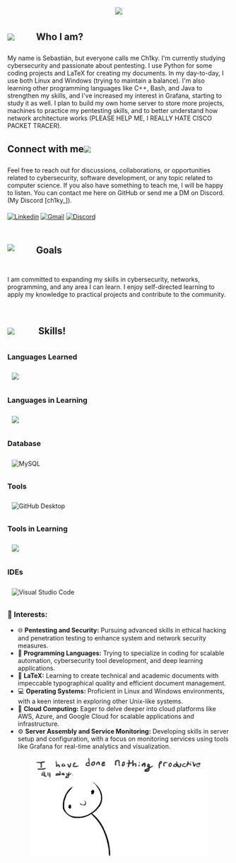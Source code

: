 <h1 align="center">
    <img src="https://readme-typing-svg.herokuapp.com/?font=Righteous&size=35&center=true&vCenter=true&width=500&height=70&duration=4000&lines=Hi+There!+👋;+I'm+Ch1ky!🎴;" />
</h1>

<div style="display: flex; align-items: center; margin-bottom: 0px;">
    <img src="https://user-images.githubusercontent.com/74038190/229223156-0cbdaba9-3128-4d8e-8719-b6b4cf741b67.gif" width="55" style="margin-right: 10px;">
    <h2 style="margin: 0; height: 50px; line-height: 50px;">Who I am?</h2>
</div>
<p style="margin-bottom: 20px;">
    My name is Sebastián, but everyone calls me Ch1ky. I'm currently studying cybersecurity and passionate about pentesting. I use Python for some coding projects and LaTeX for creating my documents. In my day-to-day, I use both Linux and Windows (trying to maintain a balance). I'm also learning other programming languages like C++, Bash, and Java to strengthen my skills, and I've increased my interest in Grafana, starting to study it as well. I plan to build my own home server to store more projects, machines to practice my pentesting skills, and to better understand how network architecture works (PLEASE HELP ME, I REALLY HATE CISCO PACKET TRACER).
</p>

<div style="display: flex; align-items: center; margin-bottom: 0px;">
    <h2 style="margin: 0; height: 50px; line-height: 50px;">Connect with me</h2>
    <img src="https://user-images.githubusercontent.com/74038190/214644145-264f4759-7633-441e-9d67-d8dda9d50d26.gif" width="80" style="margin-right: 10px;">
    <!--- <h2 style="margin: 0; height: 50px; line-height: 50px;">Connect with me</h2> --->
</div>
<p style="margin-bottom: 20px;">
    Feel free to reach out for discussions, collaborations, or opportunities related to cybersecurity, software development, or any topic related to computer science. If you also have something to teach me, I will be happy to listen. You can contact me here on GitHub or send me a DM on Discord. (My Discord [ch1ky_]).
</p>

<a href="https://www.linkedin.com/in/sci-cl/" target="_blank"><img src="https://skillicons.dev/icons?i=linkedin" alt="Linkedin" width="50"></a> <a href="mailto:sebacaceresino@gmail.com" target="_blank"><img src="https://skillicons.dev/icons?i=gmail" alt="Gmail" width="50"></a> <a href="https://discord.gg/TU_CODIGO_DE_INVITACION" target="_blank"><img src="https://skillicons.dev/icons?i=discord" alt="Discord" width="50"></a>

<div style="display: flex; align-items: center; margin-bottom: 0px;">
    <img src="https://user-images.githubusercontent.com/74038190/219923809-b86dc415-a0c2-4a38-bc88-ad6cf06395a8.gif" width="55" style="margin-right: 10px;">
    <h2 style="margin: 20; height: 50px; line-height: 50px;">Goals</h2>
</div>
<p style="margin-bottom: 50px;">
    I am committed to expanding my skills in cybersecurity, networks, programming, and any area I can learn. I enjoy self-directed learning to apply my knowledge to practical projects and contribute to the community.
</p>

<div style="display: flex; align-items: center; margin-bottom: 20px;">
    <img src="https://user-images.githubusercontent.com/74038190/212284087-bbe7e430-757e-4901-90bf-4cd2ce3e1852.gif" width="60" style="margin-right: 10px;">
    <h2 style="margin: 0; height: 50px; line-height: 50px;">Skills!</h2>
</div>

<h3> Languages Learned </h3>
<div style="display: flex; flex-wrap: wrap; justify-content: flex-start;">
  <div style="display: flex; flex-wrap: wrap; justify-content: flex-start;">
    <div style="text-align: left; margin: 10px;">
      <img src="https://skillicons.dev/icons?i=py,latex"/><br>
    </div>
  </div>
</div>  

<h3> Languages in Learning </h3>
<div style="display: flex; flex-wrap: wrap; justify-content: flex-start;">
  <div style="display: flex; flex-wrap: wrap; justify-content: flex-start;">
    <div style="text-align: left; margin: 10px;">
      <img src="https://skillicons.dev/icons?i=bash,java,cpp"/><br>
    </div>
  </div>
</div>


<h3> Database </h3>
<div style="display: flex; flex-wrap: wrap; justify-content: flex-start;">
  <div style="text-align: left; margin: 10px;">
    <img src="https://skillicons.dev/icons?i=mysql" alt="MySQL" width="50"/><br>
  </div>
</div>

<h3> Tools </h3>
<div style="display: flex; flex-wrap: wrap; justify-content: flex-start;">
  <div style="text-align: left; margin: 10px;">
    <img src="https://skillicons.dev/icons?i=github" alt="GitHub Desktop" width="50"/><br>
  </div>
</div>

<h3> Tools in Learning </h3>
<div style="display: flex; flex-wrap: wrap; justify-content: flex-start;">
    <div style="text-align: left; margin: 10px;">
        <img src="https://skillicons.dev/icons?i=grafana"/><br>
    </div>
</div>

<h3>IDEs</h3>
<div style="display: flex; flex-wrap: wrap; justify-content: flex-start;">
  <div style="text-align: left; margin: 10px;">
    <img src="https://skillicons.dev/icons?i=vscode" alt="Visual Studio Code" width="50"/><br>
  </div>
</div>

### 💼 Interests:
- 🌐 **Pentesting and Security:** Pursuing advanced skills in ethical hacking and penetration testing to enhance system and network security measures.
- 👾 **Programming Languages:** Trying to specialize in coding for scalable automation, cybersecurity tool development, and deep learning applications.
- 📄 **LaTeX:** Learning to create technical and academic documents with impeccable typographical quality and efficient document management.
- 💻 **Operating Systems:** Proficient in Linux and Windows environments, with a keen interest in exploring other Unix-like systems.
- 🚀 **Cloud Computing:** Eager to delve deeper into cloud platforms like AWS, Azure, and Google Cloud for scalable applications and infrastructure.
- ⚙️ **Server Assembly and Service Monitoring:** Developing skills in server setup and configuration, with a focus on monitoring services using tools like Grafana for real-time analytics and visualization.

<!--- <div style="text-align: center;">
    <img src="ANIMATION LOGO CYBER SECURITY.gif" width="400">
</div> --->

<div style="text-align: center;">
    <img src="212284094-e50ceae2-de86-4dd6-9f9c-a3ebcb3ede9e.gif" width="400">
</div>



<!--- <div align="center">
  <h2>🐍 My Contributions 🐍</h2>
  <br>
  <img alt="snake eating my contributions" src="https://github.com/CH1KY/CH1KY/output/github-contribution-grid-snake.svg" /> --->